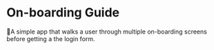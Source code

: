 # On-boarding Guide

📖A simple app that walks a user through multiple on-boarding screens before getting a the login form.
